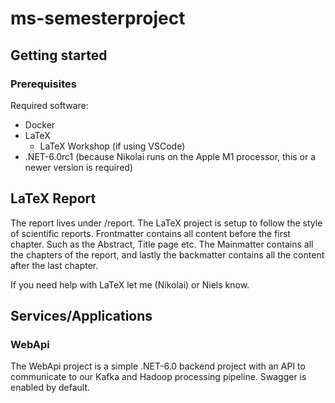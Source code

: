 # ms-semesterproject

## Getting started

### Prerequisites

Required software:

- Docker
- LaTeX
  - LaTeX Workshop (if using VSCode)
- .NET-6.0rc1 (because Nikolai runs on the Apple M1 processor, this or a newer version is required)

## LaTeX Report

The report lives under /report. The LaTeX project is setup to follow the style of scientific reports. Frontmatter contains all content before the first chapter. Such as the Abstract, Title page etc. The Mainmatter contains all the chapters of the report, and lastly the backmatter contains all the content after the last chapter.

If you need help with LaTeX let me (Nikolai) or Niels know.

## Services/Applications

### WebApi

The WebApi project is a simple .NET-6.0 backend project with an API to communicate to our Kafka and Hadoop processing pipeline. Swagger is enabled by default.
